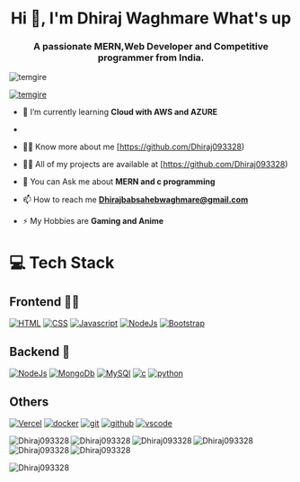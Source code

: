 <h1 align="center">Hi 👋, I'm Dhiraj Waghmare What's up</h1>
<h3 align="center">A passionate MERN,Web Developer and Competitive programmer from India.</h3>

<p align="left"> <img src="https://komarev.com/ghpvc/?username=temgire&label=Profile%20views&color=0e75b6&style=flat" alt="temgire" /> </p>

<p align="left"> <a href="https://github.com/ryo-ma/github-profile-trophy"><img src="https://github-profile-trophy.vercel.app/?username=temgire" alt="temgire" /></a> </p>

- 🌱 I’m currently learning **Cloud with AWS and AZURE**
- 

-  👨‍💻 Know more about me  [https://github.com/Dhiraj093328)

- 👨‍💻 All of my projects are available at [https://github.com/Dhiraj093328)

- 💬 You can Ask me about **MERN and c programming**

- 📫 How to reach me **Dhirajbabsahebwaghmare@gmail.com**

- ⚡ My Hobbies are **Gaming and Anime**
# 💻 Tech Stack

## Frontend 🧑‍💻

[![HTML](https://skillicons.dev/icons?i=html&perline=3)](https://skillicons.dev)
[![CSS](https://skillicons.dev/icons?i=css&perline=3)](https://skillicons.dev)
[![Javascript](https://skillicons.dev/icons?i=javascript&perline=3)](https://skillicons.dev)
[![NodeJs](https://skillicons.dev/icons?i=nextjs&perline=3)](https://skillicons.dev)
[![Bootstrap](https://skillicons.dev/icons?i=bootstrap&perline=3)](https://skillicons.dev)

## Backend 🤕

[![NodeJs](https://skillicons.dev/icons?i=nodejs&perline=3)](https://skillicons.dev)
[![MongoDb](https://skillicons.dev/icons?i=mongodb&perline=3)](https://skillicons.dev)
[![MySQl](https://skillicons.dev/icons?i=mysql&perline=3)](https://skillicons.dev)
[![c](https://skillicons.dev/icons?i=c&perline=3)](https://skillicons.dev)
[![python](https://skillicons.dev/icons?i=python&perline=3)](https://skillicons.dev)

## Others

[![Vercel](https://skillicons.dev/icons?i=vercel&perine=3)](https://skillicons.dev)
[![docker](https://skillicons.dev/icons?i=docker&perline=3)](https://skillicons.dev)
[![git](https://skillicons.dev/icons?i=git&perline=3)](https://skillicons.dev)
[![github](https://skillicons.dev/icons?i=github&perline=3)](https://skillicons.dev)
[![vscode](https://skillicons.dev/icons?i=vscode&perline=3)](https://skillicons.dev)




<p><img align="left" src="https://github-readme-stats.vercel.app/api/top-langs?username=Dhiraj093328&show_icons=true&locale=en&layout=compact" alt="Dhiraj093328" /></p>

<p><img align="left" src="https://github-readme-stats.vercel.app/api/top-langs?username=Dhiraj093328&show_icons=true&locale=en&layout=compact" alt="Dhiraj093328" /></p>

<p><img align="left" src="https://github-readme-stats.vercel.app/api/top-langs?username=Dhiraj093328&show_icons=true&locale=en&layout=compact" alt="Dhiraj093328" /></p>

<p><img align="left" src="https://github-readme-stats.vercel.app/api/top-langs?username=Dhiraj093328&show_icons=true&locale=en&layout=compact" alt="Dhiraj093328" /></p>


<p><img align="left" src="https://github-readme-stats.vercel.app/api/top-langs?username=Dhiraj093328&show_icons=true&locale=en&layout=compact" alt="Dhiraj093328" /></p>

<p>&nbsp;<img align="center" src="https://github-readme-stats.vercel.app/api?username=Dhiraj093328&show_icons=true&locale=en" alt="Dhiraj093328" /></p>

<p><img align="center" src="https://github-readme-streak-stats.herokuapp.com/?user=Dhiraj093328&" alt="Dhiraj093328" /></p>

